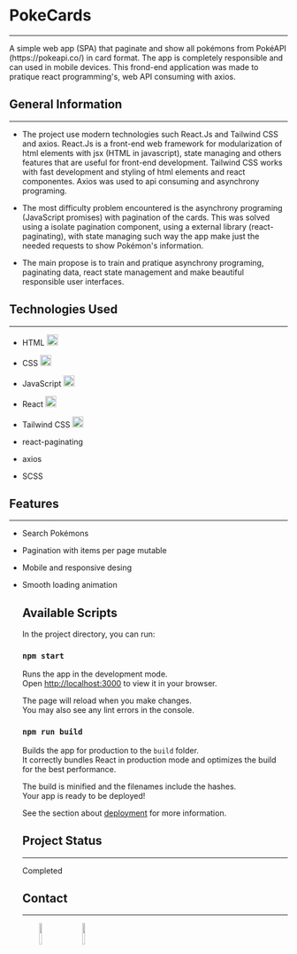<h1>PokeCards</h1>
<hr><p>A simple web app (SPA) that paginate and show all pokémons from PokéAPI (https://pokeapi.co/) in card format. The app is completely responsible and can used in mobile devices. This frond-end application was made to pratique react programming's, web API consuming with axios.</p><h2>General Information</h2>
<hr><ul>
<li>The project use modern technologies such React.Js and Tailwind CSS and axios. React.Js is a front-end web framework for modularization of html elements with jsx (HTML in javascript), state managing and others features that are useful for front-end development. Tailwind CSS works with fast development and styling of html elements and react componentes. Axios was used to api consuming and asynchrony programing.</li>
</ul><ul>
<li>The most difficulty problem encountered is the asynchrony programing (JavaScript promises) with pagination of the cards. This was solved using a isolate pagination component, using a external library (react-paginating), with state managing such way the app make just the needed requests to show Pokémon's information.</li>
</ul><ul>
<li>The main propose is to train and pratique asynchrony programing, paginating data, react state management and make beautiful responsible user interfaces.</li>
</ul><h2>Technologies Used</h2>
<hr><ul>
<li>HTML 
            <img src="https://cdn.jsdelivr.net/gh/devicons/devicon/icons/html5/html5-original.svg" width="20px" heigth="20px" />
          </li>
</ul><ul>
<li>CSS   <img src="https://cdn.jsdelivr.net/gh/devicons/devicon/icons/css3/css3-original.svg" width="20px" heigth="20px" />
          </li>
</ul><ul>
<li>JavaScript
  <img src="https://cdn.jsdelivr.net/gh/devicons/devicon/icons/javascript/javascript-original.svg" width="20px" heigth="20px" /></li>
</ul><ul>
<li>React
  <img src="https://cdn.jsdelivr.net/gh/devicons/devicon/icons/react/react-original.svg" width="20px" heigth="20px" /></li>
</ul><ul>
<li>Tailwind CSS
  <img src="https://cdn.jsdelivr.net/gh/devicons/devicon/icons/tailwindcss/tailwindcss-plain.svg" width="20px" heigth="20px" /></li>
</ul><ul>
<li>react-paginating</li>
</ul><ul>
<li>axios</li>
</ul><ul>
<li>SCSS</li>
</ul><h2>Features</h2>
<hr><ul>
<li>Search Pokémons</li>
</ul><ul>
<li>Pagination with items per page mutable</li>
</ul><ul>
<li>Mobile and responsive desing</li>
<ul></ul>
<li>Smooth loading animation</li>
<ul></ul>

<h2>Available Scripts</h2>

In the project directory, you can run:

### `npm start`

Runs the app in the development mode.\
Open [http://localhost:3000](http://localhost:3000) to view it in your browser.

The page will reload when you make changes.\
You may also see any lint errors in the console.

### `npm run build`

Builds the app for production to the `build` folder.\
It correctly bundles React in production mode and optimizes the build for the best performance.

The build is minified and the filenames include the hashes.\
Your app is ready to be deployed!

See the section about [deployment](https://facebook.github.io/create-react-app/docs/deployment) for more information.


<h2>Project Status</h2>
<hr><p>Completed</p>
<h2>Contact</h2>
<hr><p><span style="margin-right: 30px;"></span><a href="https://www.linkedin.com/in/micael-fernandes21/"><img target="_blank" src="https://cdn.jsdelivr.net/gh/devicons/devicon/icons/linkedin/linkedin-original.svg" style="width: 10%;"></a><span style="margin-right: 30px;"></span><a href="https://github.com/FirerPlayer"><img target="_blank" src="https://cdn.jsdelivr.net/gh/devicons/devicon/icons/github/github-original.svg" style="width: 10%;"></a></p>

